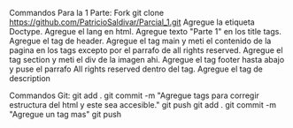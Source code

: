 Commandos Para la 1 Parte:
Fork
git clone https://github.com/PatricioSaldivar/Parcial_1.git
Agregue la etiqueta Doctype.
Agregue el lang en html.
Agregue texto "Parte 1" en los title tags.
Agregue el tag de header.
Agregue el tag main y meti el contenido de la pagina en los tags excepto por el parrafo de all rights reserved.
Agregue el tag section y meti el div de la imagen ahi.
Agregue el tag footer hasta abajo y puse el parrafo All rights reserved dentro del tag.
Agregue el tag de description

Commandos Git:
git add .
git commit -m "Agregue tags para corregir estructura del html y este sea accesible."
git push
git add .
git commit -m "Agregue un tag mas"
git push
